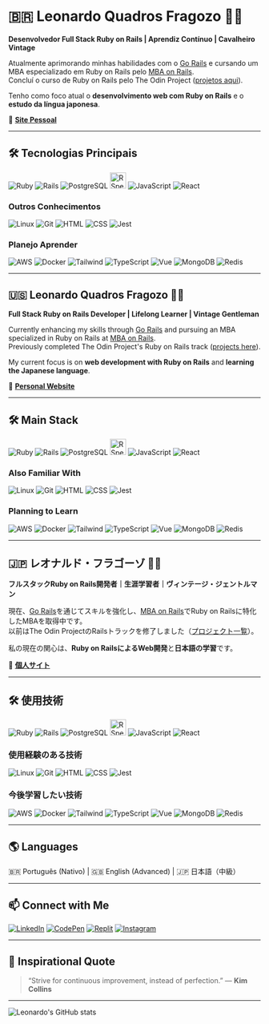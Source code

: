 # 🇧🇷 Leonardo Quadros Fragozo 👋🏼

**Desenvolvedor Full Stack Ruby on Rails | Aprendiz Contínuo | Cavalheiro Vintage**

Atualmente aprimorando minhas habilidades com o [Go Rails](https://gorails.com/) e cursando um MBA especializado em Ruby on Rails pelo [MBA on Rails](https://mbaonrails.com.br/).  
Concluí o curso de Ruby on Rails pelo The Odin Project ([projetos aqui](https://github.com/FragozoLeonardo?tab=repositories)).

Tenho como foco atual o **desenvolvimento web com Ruby on Rails** e o **estudo da língua japonesa**.

🔗 **[Site Pessoal](https://fragozoleonardo.github.io/)**

---

## 🛠️ Tecnologias Principais

![Ruby](https://skillicons.dev/icons?i=ruby)
![Rails](https://skillicons.dev/icons?i=rails)
![PostgreSQL](https://skillicons.dev/icons?i=postgres)
<img src="https://www.svgrepo.com/show/374053/rspec.svg" alt="RSpec" width="32" height="32" />
![JavaScript](https://skillicons.dev/icons?i=js)
![React](https://skillicons.dev/icons?i=react)

### Outros Conhecimentos

![Linux](https://skillicons.dev/icons?i=linux)
![Git](https://skillicons.dev/icons?i=git)
![HTML](https://skillicons.dev/icons?i=html)
![CSS](https://skillicons.dev/icons?i=css)
![Jest](https://skillicons.dev/icons?i=jest)

### Planejo Aprender

![AWS](https://skillicons.dev/icons?i=aws)
![Docker](https://skillicons.dev/icons?i=docker)
![Tailwind](https://skillicons.dev/icons?i=tailwind)
![TypeScript](https://skillicons.dev/icons?i=ts)
![Vue](https://skillicons.dev/icons?i=vue)
![MongoDB](https://skillicons.dev/icons?i=mongodb)
![Redis](https://skillicons.dev/icons?i=redis)

---

## 🇺🇸 Leonardo Quadros Fragozo 👋🏼

**Full Stack Ruby on Rails Developer | Lifelong Learner | Vintage Gentleman**

Currently enhancing my skills through [Go Rails](https://gorails.com/) and pursuing an MBA specialized in Ruby on Rails at [MBA on Rails](https://mbaonrails.com.br/).  
Previously completed The Odin Project's Ruby on Rails track ([projects here](https://github.com/FragozoLeonardo?tab=repositories)).

My current focus is on **web development with Ruby on Rails** and **learning the Japanese language**.

🔗 **[Personal Website](https://fragozoleonardo.github.io/)**

---

## 🛠️ Main Stack

![Ruby](https://skillicons.dev/icons?i=ruby)
![Rails](https://skillicons.dev/icons?i=rails)
![PostgreSQL](https://skillicons.dev/icons?i=postgres)
<img src="https://www.svgrepo.com/show/374053/rspec.svg" alt="RSpec" width="32" height="32" />
![JavaScript](https://skillicons.dev/icons?i=js)
![React](https://skillicons.dev/icons?i=react)

### Also Familiar With

![Linux](https://skillicons.dev/icons?i=linux)
![Git](https://skillicons.dev/icons?i=git)
![HTML](https://skillicons.dev/icons?i=html)
![CSS](https://skillicons.dev/icons?i=css)
![Jest](https://skillicons.dev/icons?i=jest)

### Planning to Learn

![AWS](https://skillicons.dev/icons?i=aws)
![Docker](https://skillicons.dev/icons?i=docker)
![Tailwind](https://skillicons.dev/icons?i=tailwind)
![TypeScript](https://skillicons.dev/icons?i=ts)
![Vue](https://skillicons.dev/icons?i=vue)
![MongoDB](https://skillicons.dev/icons?i=mongodb)
![Redis](https://skillicons.dev/icons?i=redis)

---

## 🇯🇵 レオナルド・フラゴーゾ 👋🏼

**フルスタックRuby on Rails開発者｜生涯学習者｜ヴィンテージ・ジェントルマン**

現在、[Go Rails](https://gorails.com/)を通じてスキルを強化し、[MBA on Rails](https://mbaonrails.com.br/)でRuby on Railsに特化したMBAを取得中です。  
以前はThe Odin ProjectのRailsトラックを修了しました（[プロジェクト一覧](https://github.com/FragozoLeonardo?tab=repositories)）。

私の現在の関心は、**Ruby on RailsによるWeb開発**と**日本語の学習**です。

🔗 **[個人サイト](https://fragozoleonardo.github.io/)**

---

## 🛠️ 使用技術

![Ruby](https://skillicons.dev/icons?i=ruby)
![Rails](https://skillicons.dev/icons?i=rails)
![PostgreSQL](https://skillicons.dev/icons?i=postgres)
<img src="https://www.svgrepo.com/show/374053/rspec.svg" alt="RSpec" width="32" height="32" />
![JavaScript](https://skillicons.dev/icons?i=js)
![React](https://skillicons.dev/icons?i=react)

### 使用経験のある技術

![Linux](https://skillicons.dev/icons?i=linux)
![Git](https://skillicons.dev/icons?i=git)
![HTML](https://skillicons.dev/icons?i=html)
![CSS](https://skillicons.dev/icons?i=css)
![Jest](https://skillicons.dev/icons?i=jest)

### 今後学習したい技術

![AWS](https://skillicons.dev/icons?i=aws)
![Docker](https://skillicons.dev/icons?i=docker)
![Tailwind](https://skillicons.dev/icons?i=tailwind)
![TypeScript](https://skillicons.dev/icons?i=ts)
![Vue](https://skillicons.dev/icons?i=vue)
![MongoDB](https://skillicons.dev/icons?i=mongodb)
![Redis](https://skillicons.dev/icons?i=redis)

---

## 🌎 Languages

🇧🇷 Português (Nativo) | 🇬🇧 English (Advanced) | 🇯🇵 日本語（中級）

---

## 📫 Connect with Me

[![LinkedIn](https://skillicons.dev/icons?i=linkedin)](https://linkedin.com/in/leonardo-fragozo)
[![CodePen](https://skillicons.dev/icons?i=codepen)](https://codepen.io/fragozoleo)
[![Replit](https://skillicons.dev/icons?i=replit)](https://replit.com/@FragozoLeonardo)
[![Instagram](https://skillicons.dev/icons?i=instagram)](https://www.instagram.com/silkandsyntax/)

---

## 🚀 Inspirational Quote

> “Strive for continuous improvement, instead of perfection.” — **Kim Collins**

---

![Leonardo's GitHub stats](https://github-readme-stats.vercel.app/api?username=FragozoLeonardo&show_icons=true&theme=transparent)
